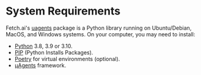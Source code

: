 # System Requirements

Fetch.ai's [uagents](https://pypi.org/project/uagents/) package is a Python library running on Ubuntu/Debian, MacOS, and Windows systems. On your computer, you may need to install:

- [Python](https://www.python.org/downloads/) 3.8, 3.9 or 3.10.
- [PIP](https://pypi.org/project/pip/) (Python Installs Packages).
- [Poetry](https://python-poetry.org/) for virtual environments (optional).
- [μAgents](install-uagents-framework.md) framework.
